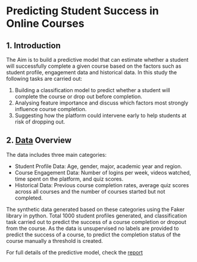 # Predicting Student Success in Online Courses

## 1. Introduction
The Aim is to build a predictive model  that can estimate whether a student will successfully complete a given course based on the factors such as student profile, engagement data and historical data. In this study the following tasks are carried out:
1.	Building a classification model to predict whether a student will complete the course or drop out before completion.
2.	Analysing feature importance and discuss which factors most strongly influence course completion.
3.	Suggesting how the platform could intervene early to help students at risk of dropping out.
   
## 2. [Data](https://github.com/pavankz/Predicting_Student_Success_in_Online_Courses/blob/main/student_course_data.csv) Overview
The data includes three  main categories:
-	Student Profile Data: Age, gender, major, academic year and region.
-	Course Engagement Data: Number of logins per week, videos watched, time spent on the platform, and quiz scores.
-	Historical Data: Previous course completion rates, average quiz scores across all courses and the number of courses started but not completed.
  
The synthetic data generated based on these categories using the Faker library in python. Total 1000 student profiles generated, and classification task carried out to predict the success of a course completion or dropout from the course. As the data is unsupervised no labels are provided to predict the success of a course, to predict the completion status of the course manually a threshold is created.

For full details of the predictive model, check the [report](https://github.com/pavankz/Predicting_Student_Success_in_Online_Courses/blob/main/Predicting%20Student%20Success%20in%20Online%20Courses.pdf)
